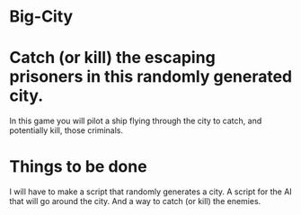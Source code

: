 # Big-City

# Catch (or kill) the escaping prisoners in this randomly generated city.

In this game you will pilot a ship flying through the city to catch, and potentially kill, those criminals.


# Things to be done

I will have to make a script that randomly generates a city.
A script for the AI that will go around the city.
And a way to catch (or kill) the enemies.
